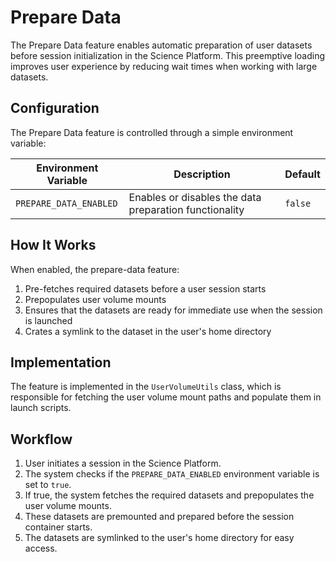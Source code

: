# Prepare Data

The Prepare Data feature enables automatic preparation of user datasets before session initialization in the Science Platform. This preemptive loading improves user experience by reducing wait times when working with large datasets.

## Configuration

The Prepare Data feature is controlled through a simple environment variable:

| Environment Variable | Description | Default |
|----------------------|-------------|---------|
| `PREPARE_DATA_ENABLED` | Enables or disables the data preparation functionality | `false` |

## How It Works

When enabled, the prepare-data feature:

1. Pre-fetches required datasets before a user session starts
2. Prepopulates user volume mounts
3. Ensures that the datasets are ready for immediate use when the session is launched
4. Crates a symlink to the dataset in the user's home directory

## Implementation

The feature is implemented in the `UserVolumeUtils` class, which is responsible for fetching the user volume mount paths and populate them in launch scripts.

## Workflow

1. User initiates a session in the Science Platform.
2. The system checks if the `PREPARE_DATA_ENABLED` environment variable is set to `true`.
3. If true, the system fetches the required datasets and prepopulates the user volume mounts.
4. These datasets are premounted and prepared before the session container starts.
5. The datasets are symlinked to the user's home directory for easy access.
